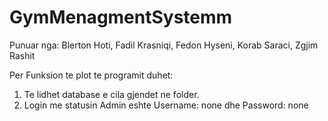 # GymMenagmentSystemm


Punuar nga: Blerton Hoti, Fadil Krasniqi, Fedon Hyseni, Korab Saraci, Zgjim Rashit


Per Funksion te plot te programit duhet:
 1. Te lidhet database e cila gjendet ne folder.
 2. Login me statusin Admin eshte Username: none dhe Password: none
 
 
 
